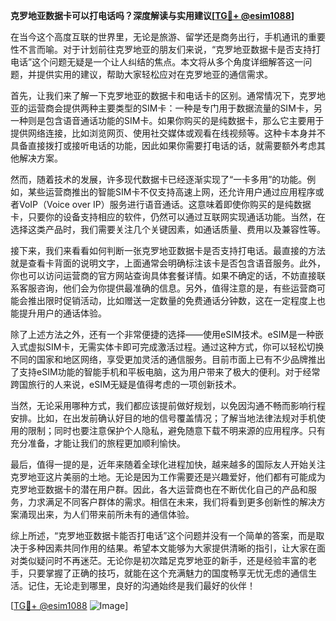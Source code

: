 **克罗地亚数据卡可以打电话吗？深度解读与实用建议[[TG💪+ @esim1088](https://t.me/s/esim1088)]**

在当今这个高度互联的世界里，无论是旅游、留学还是商务出行，手机通讯的重要性不言而喻。对于计划前往克罗地亚的朋友们来说，“克罗地亚数据卡是否支持打电话”这个问题无疑是一个让人纠结的焦点。本文将从多个角度详细解答这一问题，并提供实用的建议，帮助大家轻松应对在克罗地亚的通信需求。

首先，让我们来了解一下克罗地亚的数据卡和电话卡的区别。通常情况下，克罗地亚的运营商会提供两种主要类型的SIM卡：一种是专门用于数据流量的SIM卡，另一种则是包含语音通话功能的SIM卡。如果你购买的是纯数据卡，那么它主要用于提供网络连接，比如浏览网页、使用社交媒体或观看在线视频等。这种卡本身并不具备直接拨打或接听电话的功能，因此如果你需要打电话的话，就需要额外考虑其他解决方案。

然而，随着技术的发展，许多现代数据卡已经逐渐实现了“一卡多用”的功能。例如，某些运营商推出的智能SIM卡不仅支持高速上网，还允许用户通过应用程序或者VoIP（Voice over IP）服务进行语音通话。这意味着即使你购买的是纯数据卡，只要你的设备支持相应的软件，仍然可以通过互联网实现通话功能。当然，在选择这类产品时，我们需要关注几个关键因素，如通话质量、费用以及兼容性等。

接下来，我们来看看如何判断一张克罗地亚数据卡是否支持打电话。最直接的方法就是查看卡背面的说明文字，上面通常会明确标注该卡是否包含语音服务。此外，你也可以访问运营商的官方网站查询具体套餐详情。如果不确定的话，不妨直接联系客服咨询，他们会为你提供最准确的信息。另外，值得注意的是，有些运营商可能会推出限时促销活动，比如赠送一定数量的免费通话分钟数，这在一定程度上也能提升用户的通话体验。

除了上述方法之外，还有一个非常便捷的选择——使用eSIM技术。eSIM是一种嵌入式虚拟SIM卡，无需实体卡即可完成激活过程。通过这种方式，你可以轻松切换不同的国家和地区网络，享受更加灵活的通信服务。目前市面上已有不少品牌推出了支持eSIM功能的智能手机和平板电脑，这为用户带来了极大的便利。对于经常跨国旅行的人来说，eSIM无疑是值得考虑的一项创新技术。

当然，无论采用哪种方式，我们都应该提前做好规划，以免因沟通不畅而影响行程安排。比如，在出发前确认好目的地的信号覆盖情况；了解当地法律法规对手机使用的限制；同时也要注意保护个人隐私，避免随意下载不明来源的应用程序。只有充分准备，才能让我们的旅程更加顺利愉快。

最后，值得一提的是，近年来随着全球化进程加快，越来越多的国际友人开始关注克罗地亚这片美丽的土地。无论是因为工作需要还是兴趣爱好，他们都有可能成为克罗地亚数据卡的潜在用户群。因此，各大运营商也在不断优化自己的产品和服务，力求满足不同客户群体的需求。相信在未来，我们将看到更多创新性的解决方案涌现出来，为人们带来前所未有的通信体验。

综上所述，“克罗地亚数据卡能否打电话”这个问题并没有一个简单的答案，而是取决于多种因素共同作用的结果。希望本文能够为大家提供清晰的指引，让大家在面对类似疑问时不再迷茫。无论你是初次踏足克罗地亚的新手，还是经验丰富的老手，只要掌握了正确的技巧，就能在这个充满魅力的国度畅享无忧无虑的通信生活。记住，无论走到哪里，良好的沟通始终是我们最好的伙伴！

[[TG💪+ @esim1088](https://t.me/s/esim1088) ![Image](https://i.postimg.cc/4NQfJmqS/Snipaste-2025-05-13-00-14-12.png)]